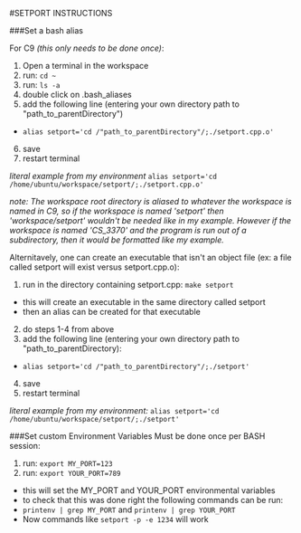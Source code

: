#SETPORT INSTRUCTIONS

###Set a bash alias

For C9 *(this only needs to be done once)*:

1. Open a terminal in the workspace
2. run: ```cd ~```
3. run: ```ls -a```
4. double click on .bash_aliases
5. add the following line (entering your own directory path to "path\_to\_parentDirectory") 
  * ```alias setport='cd /"path_to_parentDirectory"/;./setport.cpp.o'```
6. save 
7. restart terminal
    
*literal example from my environment* ```alias setport='cd /home/ubuntu/workspace/setport/;./setport.cpp.o'```

*note: The workspace root directory is aliased to whatever the workspace is named in C9,
so if the workspace is named 'setport' then 'workspace/setport' wouldn't be needed like in
my example. However if the workspace is named 'CS_3370' and the program is run out of a subdirectory,
then it would be formatted like my example.*



Alternitavely, one can create an executable that isn't an object file
(ex: a file called setport will exist versus setport.cpp.o):

1. run in the directory containing setport.cpp: ```make setport```
  * this will create an executable in the same directory called setport
  * then an alias can be created for that executable
2. do steps 1-4 from above
3. add the following line (entering your own directory path to "path\_to\_parentDirectory): 
  * ```alias setport='cd /"path_to_parentDirectory"/;./setport'``` 
4. save
5. restart terminal
    
*literal example from my environment:*  ```alias setport='cd /home/ubuntu/workspace/setport/;./setport'```

###Set custom Environment Variables
Must be done once per BASH session:

1. run: ```export MY_PORT=123```
2. run: ```export YOUR_PORT=789```
  * this will set the MY\_PORT and YOUR\_PORT environmental variables
  * to check that this was done right the following commands can be run:
  * ```printenv | grep MY_PORT``` and ```printenv | grep YOUR_PORT```
  * Now commands like ```setport -p -e 1234``` will work